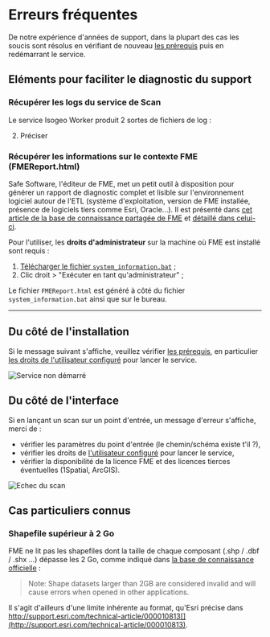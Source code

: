# Erreurs fréquentes

De  notre expérience d'années de support, dans la plupart des cas les soucis sont résolus en vérifiant de nouveau [les prérequis](prerequisites.html) puis en redémarrant le service.

## Eléments pour faciliter le diagnostic du support




### Récupérer les logs du service de Scan

Le service Isogeo Worker produit 2 sortes de fichiers de log :


2. Préciser 


### Récupérer les informations sur le contexte FME (FMEReport.html)

Safe Software, l'éditeur de FME, met un petit outil à disposition pour générer un rapport de diagnostic complet et lisible sur l'environnement logiciel autour de l'ETL (système d'exploitation, version de FME installée, présence de logiciels tiers comme Esri, Oracle...). Il est présenté dans [cet article de la base de connaissance partagée de FME](https://knowledge.safe.com/articles/714/general-troubleshooting-gathering-system-informati.html) et [détaillé dans celui-ci](https://knowledge.safe.com/articles/692/a-guide-to-interpreting-the-system-information-bat.html).

Pour l'utiliser, les **droits d'administrateur** sur la machine où FME est installé sont requis :

1. [Télécharger le fichier `system_information.bat`](https://cdn.rawgit.com/safesoftware/system-information-batch/master/system_information.bat) ;
2. Clic droit > "Exécuter en tant qu'administrateur" ;

Le fichier `FMEReport.html` est généré à côté du fichier `system_information.bat` ainsi que sur le bureau.

____

## Du côté de l'installation

Si le message suivant s'affiche, veuillez vérifier [les prérequis](prerequisites.html), en particulier [les droits de l'utilisateur configuré](prerequisites.html#compte-utilisateur) pour lancer le service.

![Service non démarré](/images/scanFME_install_errors_ServiceDoNotStart.png "Le service n'a pas démarré")

## Du côté de l'interface

Si en lançant un scan sur un point d'entrée, un message d'erreur s'affiche, merci de :
* vérifier les paramètres du point d'entrée (le chemin/schéma existe t'il ?),
* vérifier les droits de [l'utilisateur configuré](prerequisites.html#compte-utilisateur) pour lancer le service,
* vérifier la disponibilité de la licence FME et des licences tierces éventuelles (1Spatial, ArcGIS).

![Echec du scan](/images/scanFME_scan_errors_UnableToAccessEntryPoint.png "Impossible d'accéder au chemin spécifié")

## Cas particuliers connus

### Shapefile supérieur à 2 Go

FME ne lit pas les shapefiles dont la taille de chaque composant (.shp / .dbf / .shx ...) dépasse les 2 Go, comme indiqué dans [la base de connaissance officielle](https://knowledge.safe.com/articles/772/fme-and-esri-arcgis-troubleshooting-guide.html) :

>  Note: Shape datasets larger than 2GB are considered invalid and will cause errors when opened in other applications.

Il s'agit d'ailleurs d'une limite inhérente au format, qu'Esri précise dans http://support.esri.com/technical-article/000010813[](http://support.esri.com/technical-article/000010813).
